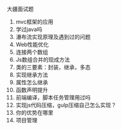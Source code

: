 大疆面试题
1.	mvc框架的应用
2.	学过java吗
3.	瀑布流实现原理及遇到过的问题
4.	Web性能优化
5.	连接两个数组
6.	Js数组合并的现成方法
7.	类的三要素：封装，继承，多态
8.	实现继承方法
9.	属性怎么继承
10.	函数声明提升
11.	前端编译，脚本任务管理用过吗
12.	实现js代码压缩，gulp压缩自己怎么实现？
13.	你的优势在哪里
14.	项目管理
